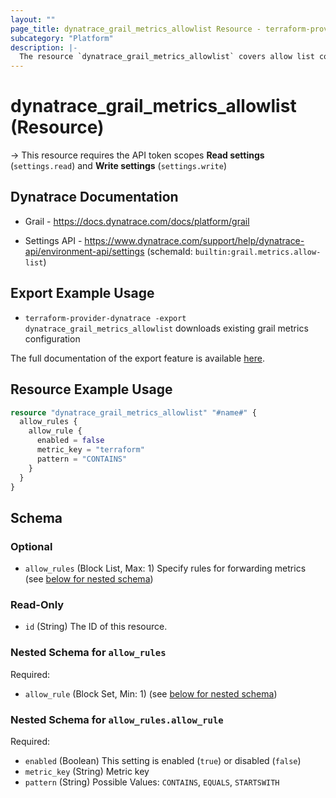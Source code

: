 ```yaml
---
layout: ""
page_title: dynatrace_grail_metrics_allowlist Resource - terraform-provider-dynatrace"
subcategory: "Platform"
description: |-
  The resource `dynatrace_grail_metrics_allowlist` covers allow list configuration of custom metric ingestion to Grail
---
```


# dynatrace_grail_metrics_allowlist (Resource)

-> This resource requires the API token scopes **Read settings** (`settings.read`) and **Write settings** (`settings.write`)

## Dynatrace Documentation

- Grail - https://docs.dynatrace.com/docs/platform/grail

- Settings API - https://www.dynatrace.com/support/help/dynatrace-api/environment-api/settings (schemaId: `builtin:grail.metrics.allow-list`)

## Export Example Usage

- `terraform-provider-dynatrace -export dynatrace_grail_metrics_allowlist` downloads existing grail metrics configuration

The full documentation of the export feature is available [here](https://dt-url.net/h203qmc).

## Resource Example Usage

```terraform
resource "dynatrace_grail_metrics_allowlist" "#name#" {
  allow_rules {
    allow_rule {
      enabled = false
      metric_key = "terraform"
      pattern = "CONTAINS"
    }
  }
}
```

<!-- schema generated by tfplugindocs -->
## Schema

### Optional

- `allow_rules` (Block List, Max: 1) Specify rules for forwarding metrics (see [below for nested schema](#nestedblock--allow_rules))

### Read-Only

- `id` (String) The ID of this resource.

<a id="nestedblock--allow_rules"></a>
### Nested Schema for `allow_rules`

Required:

- `allow_rule` (Block Set, Min: 1) (see [below for nested schema](#nestedblock--allow_rules--allow_rule))

<a id="nestedblock--allow_rules--allow_rule"></a>
### Nested Schema for `allow_rules.allow_rule`

Required:

- `enabled` (Boolean) This setting is enabled (`true`) or disabled (`false`)
- `metric_key` (String) Metric key
- `pattern` (String) Possible Values: `CONTAINS`, `EQUALS`, `STARTSWITH`
 